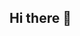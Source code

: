 ## Hi there 👋

<!--
Boas vindas ao meu perfil 💙💙
Meu nome é lucas alves

•Estou estudando na Alura
•Estou me desenvolvendo na linguagem JavaScript
•Utilizo esse espaço para minha organização e compartilhamento dos meu projetos desenvolvidos

Você pode entrar em contato comigo 📫
0000109610880xsp@al.educacao.sp.gov.br
